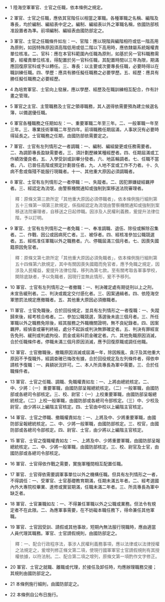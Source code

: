 * 1 陸海空軍軍官、士官之任職，依本條例之規定。

* 2 軍官、士官之任職，應依其官階任以相當之軍職。各種軍職之名稱、編階及專長，均於編制、編組表中定之。編制、編組表以外之軍職名稱，依國防部核准設置者為準。前項編制、編組表由國防部定之。

* 3 軍官、士官之任職條件如左：一、官階：應以現階與編階相符或低一階高用為原則，如因特殊原因須高階低用或低二階以下高用時，應依隸屬系統報權責單位核准。二、官科：應在本官科範圍內任職為原則，如基於另一官科職務需要，經權責單位核准，得配置於另一官科任職，其配置時間以三年為限，期滿應回復原官科或予以轉任。三、專長：以主要或次要專長任職，必要時得以在職訓練任職。四、學歷：應具有勝任擬任職務之必要學歷。五、經歷：應具有勝任擬任職務之必要經歷。

* 4 為培育軍官、士官向上發展，應以學歷、經歷及在職訓練相互配合，作有計畫之管理。

* 5 軍官之主官、主管職務及士官之領導職務，其人選得依需要預為建立候選名簿，以備選優任職。

* 6 軍官各種職務之任期如左：一、重要軍職二年至三年。二、一般軍職一年至三年。三、專業技術軍職二年至四年。前項職務任期屆滿，人事狀況有必要時得延長之。士官職務之任期，由國防部依需要定之。

* 7 軍官、士官有左列情形之一者調職：一、編制、編組變更或任務需要者。二、為調節專長盈缺需要者。三、須計劃歷練某種經歷者。四、任期屆滿或工作績效優良者。五、入學受訓或訓畢分發者。六、地區輪調者。七、任職不當者。八、已晉任高階或預定計劃晉任者。九、人地不宜或工作不力者。十、久病不愈或傷殘不能服行現職者。十一、其他重大原因必須調職者。

* 8 軍官、士官有左列情形之一者停職：一、失蹤者。二、因犯罪嫌疑經羈押者。三、經認定為流氓，由警察機關通知或強制到案移送法院審理者。

> 釋：原條文第三款所定「其他重大原因必須停職者」，依本條例施行細則第五十三條第一項第三款規定，係指經認定為流氓由警察機關通知或強制到案移送法院審理者，自移送之日起停職。因涉及人民權利義務，爰提升法律位階，予以訂明。

* 9 軍官、士官有左列情形之一者免職：一、奉准調職、退伍、除役或解除召集者。二、作戰、因公或因病死亡者。三、被俘者。四、經核准參加公職競選者。五、經核准任軍職以外之職務者。六、停職屆滿三個月者。七、因喪失國籍原因免官者。

> 釋：原條文第七款所定「其他重大原因必須免職者」，依本條例施行細則第五十四條第六款規定，其中有關因喪失國籍而免官者，應予免職之規定，因涉及人民權益，爰提升法律位階，移列為第七款。至有關考取各軍事學校，開除底缺者，予以免職者，因現行並無此情形，爰不予移列。

* 10 軍官、士官有左列情形之一者撤職：一、判決確定處有期徒刑以上之刑，未宣告緩刑者。二、判決或裁定交付感化者。三、因案通緝者。四、依陸海空軍懲罰法規定應撤職者。五、其他重大原因必須撤職者。

* 11 軍官、士官免職後，合於回役規定，並具有左列情形之一者復職：一、失蹤歸來後，經考核合格者。二、參加公職競選，落選後未逾三個月者。三、所任軍職以外之職務免除後，經其服務之外職機關證明，無不良紀錄者。四、因案羈押，經偵查或審判終結，處分不起訴或判決無罪確定者。五、判決有罪經宣告免刑、緩刑或判處拘役、罰金或易科罰金確定者。六、其他免職原因消滅，合於任職條件者。停職未滿三個月原因消滅，應予回復原職或調任他職。

* 12 軍官、士官撤職後，撤職原因消滅或屆滿一年，除因叛亂、貪汙及其他重大原因不予復職外，經調查確已悔改有據，合於回役規定及左列條件者，得依申請核予復職：一、員額狀況許可。二、本人所具專長為軍中需要。三、合於任職條件者。

* 13 軍官、士官之任職、調職、免職權責如左：一、上將由總統核定。二、中、少將：（一）重要軍職，由國防部呈報總統核定。（二）一般軍職，由國防部或各總司令部核定。三、校、尉官：（一）上校重要軍職，由國防部呈報總統核定。（二）上校一般軍職，由國防部或各總司令部核定。（三）中、少校及尉官，由少將以上編階主官核定。四、士官由中校以上編階主官核定。

* 14 軍官、士官之停職、撤職權責如左：一、上將及中、少將重要軍職，由國防部呈報總統核定。二、中、少將一般軍職，由國防部核定。三、校官，由國防部或各總司令部核定。四、尉官、士官，由少將以上編階主官核定。

* 15 軍官、士官之復職權責如左：一、上將及中、少將重要軍職，由國防部呈報總統核定。二、中、少將一般軍職，由國防部核定。三、校、尉官及士官，由國防部或各總司令部核定。

* 16 軍官、士官得依作戰之需要，實施軍種間相互配置任職。

* 17 軍官、士官得依需要調軍事單位以外之機構任職。但具有左列情形之一者，不得調任：一、受軍官、士官基礎教育期滿，任期未滿五年者。二、經考選國內外大專院校畢業、進修或實習期滿，任職未滿二年者。三、所具專長為軍中缺乏者。

* 18 軍官、士官兼職如左：一、不得兼任軍職以外之公職或業務。但法令有規定者不在此限。二、為應軍事需要，在不妨礙本職任務下，得命兼任其他軍職。

* 19 軍官、士官因受訓、請假或其他事故，短期內無法服行現職時，應由適當人員代理其職務。軍官、士官請假規則，由國防部定之。

> 釋：一、配合行政程序法，事涉人民權利義務事項，應以法律或以法律授權之法規定之，爰增列修正條文第二項，使現行國軍軍官士官請假規則有其授權依據，以符法制。二、配合第二項之增列，原條文第一項酌作文字修正。

* 20 軍官、士官之就職、離職或代理，於接任及卸任時，均應辦理職務交接；其規則由國防部定之。

* 21 本條例施行細則，由國防部定之。

* 22 本條例自公布日施行。

